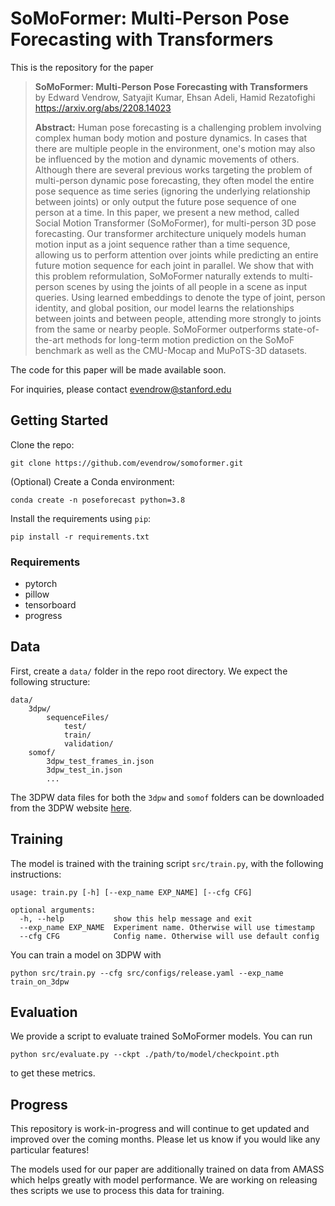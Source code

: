 # SoMoFormer: Multi-Person Pose Forecasting with Transformers
This is the repository for the paper

> **SoMoFormer: Multi-Person Pose Forecasting with Transformers** <br>
> by Edward Vendrow, Satyajit Kumar, Ehsan Adeli, Hamid Rezatofighi <br>
> https://arxiv.org/abs/2208.14023
> 
> **Abstract:** Human pose forecasting is a challenging problem involving complex human body motion and posture dynamics. In cases that there are multiple people in the environment, one's motion may also be influenced by the motion and dynamic movements of others. Although there are several previous works targeting the problem of multi-person dynamic pose forecasting, they often model the entire pose sequence as time series (ignoring the underlying relationship between joints) or only output the future pose sequence of one person at a time. In this paper, we present a new method, called Social Motion Transformer (SoMoFormer), for multi-person 3D pose forecasting. Our transformer architecture uniquely models human motion input as a joint sequence rather than a time sequence, allowing us to perform attention over joints while predicting an entire future motion sequence for each joint in parallel. We show that with this problem reformulation, SoMoFormer naturally extends to multi-person scenes by using the joints of all people in a scene as input queries. Using learned embeddings to denote the type of joint, person identity, and global position, our model learns the relationships between joints and between people, attending more strongly to joints from the same or nearby people. SoMoFormer outperforms state-of-the-art methods for long-term motion prediction on the SoMoF benchmark as well as the CMU-Mocap and MuPoTS-3D datasets. 

The code for this paper will be made available soon.

For inquiries, please contact [evendrow@stanford.edu](mailto:evendrow@stanford.edu)

## Getting Started

Clone the repo:

```
git clone https://github.com/evendrow/somoformer.git
```

(Optional) Create a Conda environment:
```
conda create -n poseforecast python=3.8
```

Install the requirements using `pip`:
```
pip install -r requirements.txt
```

### Requirements

- pytorch
- pillow
- tensorboard
- progress

## Data

First, create a `data/` folder in the repo root directory. We expect the following structure:
```
data/
    3dpw/
        sequenceFiles/
            test/
            train/
            validation/
    somof/
        3dpw_test_frames_in.json
        3dpw_test_in.json
        ...
```
The 3DPW data files for both the `3dpw` and `somof` folders can be downloaded from the 3DPW website [here](https://virtualhumans.mpi-inf.mpg.de/3DPW/).

## Training

The model is trained with the training script `src/train.py`, with the following instructions:
```
usage: train.py [-h] [--exp_name EXP_NAME] [--cfg CFG]

optional arguments:
  -h, --help           show this help message and exit
  --exp_name EXP_NAME  Experiment name. Otherwise will use timestamp
  --cfg CFG            Config name. Otherwise will use default config
```

You can train a model on 3DPW with
```
python src/train.py --cfg src/configs/release.yaml --exp_name train_on_3dpw
```

## Evaluation
We provide a script to evaluate trained SoMoFormer models. You can run
```
python src/evaluate.py --ckpt ./path/to/model/checkpoint.pth
```
to get these metrics.

## Progress

This repository is work-in-progress and will continue to get updated and improved over the coming months. Please let us know if you would like any particular features!

The models used for our paper are additionally trained on data from AMASS which helps greatly with model performance. We are working on releasing thes scripts we use to process this data for training.